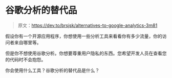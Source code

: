# 谷歌分析的替代品

> 原文：<https://dev.to/brsjsk/alternatives-to-google-analytics-3m81>

假设你有一个开源应用程序，你想使用一些分析工具来看看你有多少流量，你的访问者来自哪里等。

但是你不想使用谷歌分析。你想要尊重用户隐私的东西。您希望开发人员在查看您的代码时不会抱怨。

你会使用什么工具？谷歌分析的替代品是什么？